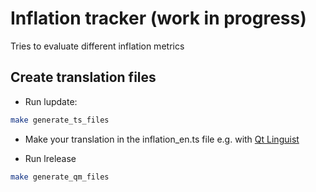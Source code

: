 # Inflation tracker (work in progress)
Tries to evaluate different inflation metrics

## Create translation files

* Run lupdate:
```sh
make generate_ts_files
```

* Make your translation in the inflation_en.ts file e.g. with [Qt Linguist](https://doc.qt.io/qt-5/linguist-translators.html)

* Run lrelease
```sh
make generate_qm_files
```
